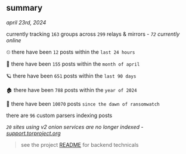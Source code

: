 
## summary
_april 23rd, 2024_

currently tracking `163` groups across `299` relays & mirrors - _`72` currently online_

⏲ there have been `12` posts within the `last 24 hours`

🦈 there have been `155` posts within the `month of april`

🪐 there have been `651` posts within the `last 90 days`

🏚 there have been `788` posts within the `year of 2024`

🦕 there have been `10070` posts `since the dawn of ransomwatch`

there are `96` custom parsers indexing posts

_`20` sites using v2 onion services are no longer indexed - [support.torproject.org](https://support.torproject.org/onionservices/v2-deprecation/)_

> see the project [README](https://github.com/joshhighet/ransomwatch#ransomwatch--) for backend technicals

